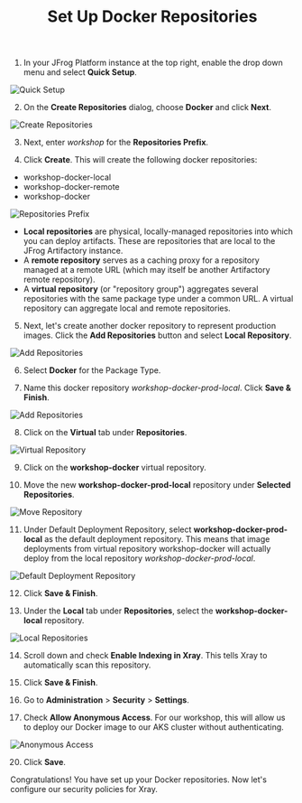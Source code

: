 ﻿---
title: "Set Up Docker Repositories"
chapter: false
weight: 39
pre: "<b>3.9 </b>"
---
   
1. In your JFrog Platform instance at the top right, enable the drop down menu and select **Quick Setup**.

![Quick Setup](/images/quick-setup.png)

2. On the **Create Repositories** dialog, choose **Docker** and click **Next**.

![Create Repositories](/images/create-repositories.png)

3. Next, enter _workshop_ for the **Repositories Prefix**. 
   
4. Click **Create**. This will create the following docker repositories:

- workshop-docker-local
- workshop-docker-remote
- workshop-docker

![Repositories Prefix](/images/repositories-prefix.png)

- **Local repositories** are physical, locally-managed repositories into which you can deploy artifacts. These are repositories that are local to the JFrog Artifactory instance.
- A **remote repository** serves as a caching proxy for a repository managed at a remote URL (which may itself be another Artifactory remote repository). 
- A **virtual repository** (or "repository group") aggregates several repositories with the same package type under a common URL. A virtual repository can aggregate local and remote repositories.

5. Next, let's create another docker repository to represent production images. Click the **Add Repositories** button and select **Local Repository**.

![Add Repositories](/images/add-repositories.png)

6. Select **Docker** for the Package Type.

7. Name this docker repository _workshop-docker-prod-local_. Click **Save & Finish**.

![Add Repositories](/images/new-local-repository.png)

8. Click on the **Virtual** tab under **Repositories**.

![Virtual Repository](/images/virtual-repository.png)

9. Click on the **workshop-docker** virtual repository.

10. Move the new **workshop-docker-prod-local** repository under **Selected Repositories**.

![Move Repository](/images/move-repository.png)

11. Under Default Deployment Repository, select **workshop-docker-prod-local** as the default deployment repository. This means that image deployments from virtual repository workshop-docker will actually deploy from the local repository _workshop-docker-prod-local_.

![Default Deployment Repository](/images/default-deployment-repository.png)

12. Click **Save & Finish**.

13. Under the **Local** tab under **Repositories**, select the **workshop-docker-local** repository.

![Local Repositories](/images/local-repositories.png)

14. Scroll down and check **Enable Indexing in Xray**. This tells Xray to automatically scan this repository.

15. Click **Save & Finish**.

16. Go to **Administration** > **Security** > **Settings**.

17. Check **Allow Anonymous Access**. For our workshop, this will allow us to deploy our Docker image to our AKS cluster without authenticating.

![Anonymous Access](/images/anonymous-access.png)

20. Click **Save**.


Congratulations! You have set up your Docker repositories. Now let's configure our security policies for Xray.


